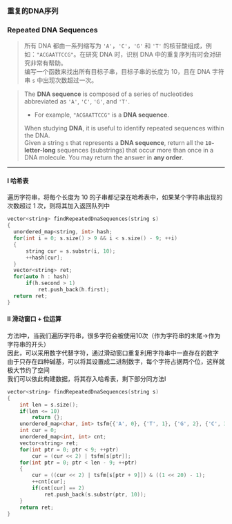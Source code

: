 ### 重复的DNA序列
### Repeated DNA Sequences

> 所有 DNA 都由一系列缩写为 `'A'`，`'C'`，`'G'` 和 `'T'` 的核苷酸组成，例如：`"ACGAATTCCG"`。在研究 DNA 时，识别 DNA 中的重复序列有时会对研究非常有帮助。  
> 编写一个函数来找出所有目标子串，目标子串的长度为 10，且在 DNA 字符串 `s` 中出现次数超过一次。  

> The **DNA sequence** is composed of a series of nucleotides abbreviated as `'A'`, `'C'`, `'G'`, and `'T'`.  
> - For example, `"ACGAATTCCG"` is a **DNA sequence**.  
> 
> When studying **DNA**, it is useful to identify repeated sequences within the DNA.  
> Given a string `s` that represents a **DNA sequence**, return all the **`10`-letter-long** sequences (substrings) that occur more than once in a DNA molecule. You may return the answer in **any order**.  

----------

#### I 哈希表

遍历字符串，将每个长度为 10 的子串都记录在哈希表中，如果某个字符串出现的次数超过 1 次，则将其加入返回队列中  

```cpp
vector<string> findRepeatedDnaSequences(string s) 
{
  unordered_map<string, int> hash;
  for(int i = 0; s.size() > 9 && i < s.size() - 9; ++i)
  {
      string cur = s.substr(i, 10);
      ++hash[cur];
  }
  vector<string> ret;
  for(auto h : hash)
      if(h.second > 1)
          ret.push_back(h.first);
  return ret;
}
```

#### II 滑动窗口 + 位运算

方法I中，当我们遍历字符串，很多字符会被使用10次（作为字符串的末尾->作为字符串的开头）  
因此，可以采用数字代替字符，通过滑动窗口重复利用字符串中一直存在的数字  
由于只存在四种碱基，可以将其设置成二进制数字，每个字符占据两个位，这样就极大节约了空间  
我们可以依此构建数据，将其存入哈希表，剩下部分同方法I

```cpp
vector<string> findRepeatedDnaSequences(string s) 
{
    int len = s.size();
    if(len <= 10)
        return {};
    unordered_map<char, int> tsfm{{'A', 0}, {'T', 1}, {'G', 2}, {'C', 3}};
    int cur = 0;
    unordered_map<int, int> cnt;
    vector<string> ret;
    for(int ptr = 0; ptr < 9; ++ptr)
        cur = (cur << 2) | tsfm[s[ptr]];
    for(int ptr = 0; ptr < len - 9; ++ptr)
    {
        cur = ((cur << 2) | tsfm[s[ptr + 9]]) & ((1 << 20) - 1);
        ++cnt[cur];
        if(cnt[cur] == 2)
            ret.push_back(s.substr(ptr, 10));
    }
    return ret;
}
```
